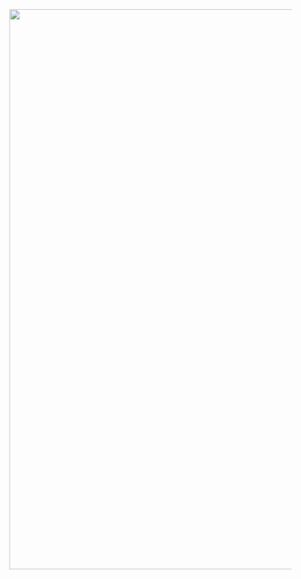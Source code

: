 <img src="https://github.com/user-attachments/assets/e0734071-db44-4869-9b39-220010ea0656" width="1000" heigth="1600">

